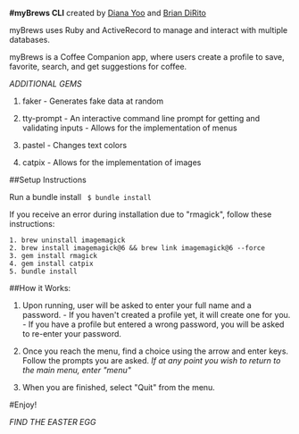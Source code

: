 **#myBrews CLI**
created by [Diana Yoo](https://github.com/dianajyoo) and [Brian DiRito](https://github.com/bcdirito)

myBrews uses Ruby and ActiveRecord to manage and interact with multiple databases.

myBrews is a Coffee Companion app, where users create a profile to save, favorite,
search, and get suggestions for coffee.

*ADDITIONAL GEMS*
  1. faker
    - Generates fake data at random

  2. tty-prompt
    - An interactive command line prompt for getting and validating inputs
    - Allows for the implementation of menus

  3. pastel
    - Changes text colors

  4. catpix
    - Allows for the implementation of images

##Setup Instructions

Run a bundle install
 ``` $ bundle install```

If you receive an error during installation due to "rmagick", follow these instructions:
  ```
  1. brew uninstall imagemagick
  2. brew install imagemagick@6 && brew link imagemagick@6 --force
  3. gem install rmagick
  4. gem install catpix
  5. bundle install
  ```
  

##How it Works:
  1. Upon running, user will be asked to enter your full name and a password.
    - If you haven't created a profile yet, it will create one for you.
    - If you have a profile but entered a wrong password, you will be asked to re-enter your password.

  2. Once you reach the menu, find a choice using the arrow and enter keys. Follow the prompts you are asked.
    *If at any point you wish to return to the main menu, enter "menu"*

  3. When you are finished, select "Quit" from the menu.


#Enjoy!



















  *FIND THE EASTER EGG*
